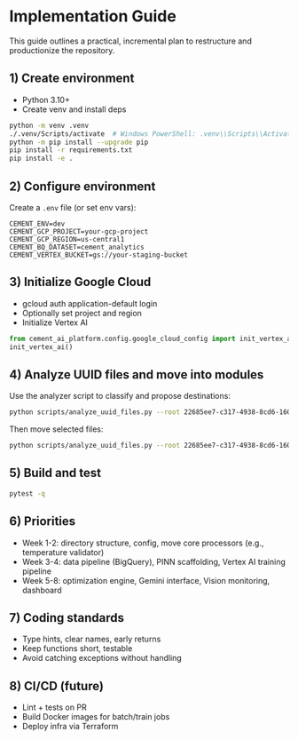# Implementation Guide

This guide outlines a practical, incremental plan to restructure and productionize the repository.

## 1) Create environment

- Python 3.10+
- Create venv and install deps

```bash
python -m venv .venv
./.venv/Scripts/activate  # Windows PowerShell: .venv\\Scripts\\Activate.ps1
python -m pip install --upgrade pip
pip install -r requirements.txt
pip install -e .
```

## 2) Configure environment

Create a `.env` file (or set env vars):

```
CEMENT_ENV=dev
CEMENT_GCP_PROJECT=your-gcp-project
CEMENT_GCP_REGION=us-central1
CEMENT_BQ_DATASET=cement_analytics
CEMENT_VERTEX_BUCKET=gs://your-staging-bucket
```

## 3) Initialize Google Cloud

- gcloud auth application-default login
- Optionally set project and region
- Initialize Vertex AI

```python
from cement_ai_platform.config.google_cloud_config import init_vertex_ai
init_vertex_ai()
```

## 4) Analyze UUID files and move into modules

Use the analyzer script to classify and propose destinations:

```bash
python scripts/analyze_uuid_files.py --root 22685ee7-c317-4938-8cd6-16009a57eb19/Development --dry-run
```

Then move selected files:

```bash
python scripts/analyze_uuid_files.py --root 22685ee7-c317-4938-8cd6-16009a57eb19/Development --apply
```

## 5) Build and test

```bash
pytest -q
```

## 6) Priorities

- Week 1-2: directory structure, config, move core processors (e.g., temperature validator)
- Week 3-4: data pipeline (BigQuery), PINN scaffolding, Vertex AI training pipeline
- Week 5-8: optimization engine, Gemini interface, Vision monitoring, dashboard

## 7) Coding standards

- Type hints, clear names, early returns
- Keep functions short, testable
- Avoid catching exceptions without handling

## 8) CI/CD (future)

- Lint + tests on PR
- Build Docker images for batch/train jobs
- Deploy infra via Terraform

